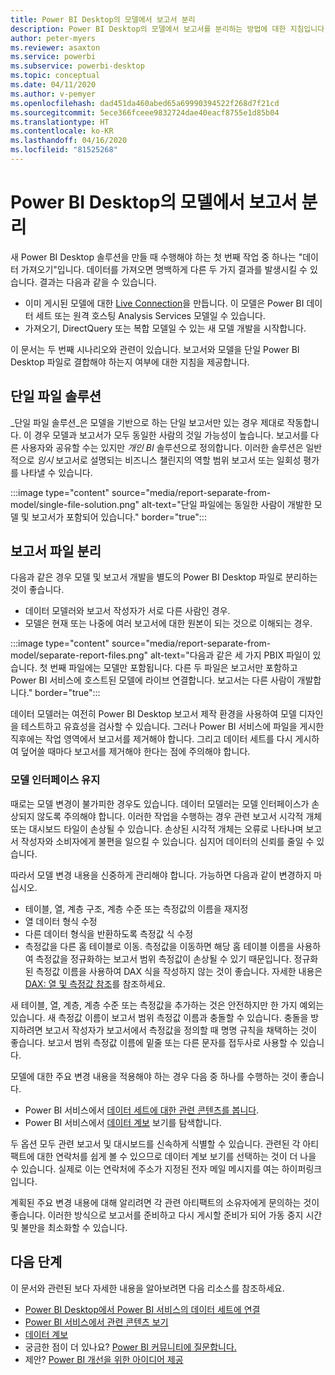 ```yaml
---
title: Power BI Desktop의 모델에서 보고서 분리
description: Power BI Desktop의 모델에서 보고서를 분리하는 방법에 대한 지침입니다.
author: peter-myers
ms.reviewer: asaxton
ms.service: powerbi
ms.subservice: powerbi-desktop
ms.topic: conceptual
ms.date: 04/11/2020
ms.author: v-pemyer
ms.openlocfilehash: dad451da460abed65a69990394522f268d7f21cd
ms.sourcegitcommit: 5ece366fceee9832724dae40eacf8755e1d85b04
ms.translationtype: HT
ms.contentlocale: ko-KR
ms.lasthandoff: 04/16/2020
ms.locfileid: "81525268"
---
```

# <a name="separate-reports-from-models-in-power-bi-desktop"></a>Power BI Desktop의 모델에서 보고서 분리

새 Power BI Desktop 솔루션을 만들 때 수행해야 하는 첫 번째 작업 중 하나는 "데이터 가져오기"입니다. 데이터를 가져오면 명백하게 다른 두 가지 결과를 발생시킬 수 있습니다. 결과는 다음과 같을 수 있습니다.

- 이미 게시된 모델에 대한 [Live Connection](../desktop-report-lifecycle-datasets.md)을 만듭니다. 이 모델은 Power BI 데이터 세트 또는 원격 호스팅 Analysis Services 모델일 수 있습니다.
- 가져오기, DirectQuery 또는 복합 모델일 수 있는 새 모델 개발을 시작합니다.

이 문서는 두 번째 시나리오와 관련이 있습니다. 보고서와 모델을 단일 Power BI Desktop 파일로 결합해야 하는지 여부에 대한 지침을 제공합니다.

## <a name="single-file-solution"></a>단일 파일 솔루션

_단일 파일 솔루션_은 모델을 기반으로 하는 단일 보고서만 있는 경우 제대로 작동합니다. 이 경우 모델과 보고서가 모두 동일한 사람의 것일 가능성이 높습니다. 보고서를 다른 사용자와 공유할 수는 있지만 _개인 BI_ 솔루션으로 정의합니다. 이러한 솔루션은 일반적으로 _임시_ 보고서로 설명되는 비즈니스 챌린지의 역할 범위 보고서 또는 일회성 평가를 나타낼 수 있습니다.

:::image type="content" source="media/report-separate-from-model/single-file-solution.png" alt-text="단일 파일에는 동일한 사람이 개발한 모델 및 보고서가 포함되어 있습니다." border="true":::

## <a name="separate-report-files"></a>보고서 파일 분리

다음과 같은 경우 모델 및 보고서 개발을 별도의 Power BI Desktop 파일로 분리하는 것이 좋습니다.

- 데이터 모델러와 보고서 작성자가 서로 다른 사람인 경우.
- 모델은 현재 또는 나중에 여러 보고서에 대한 원본이 되는 것으로 이해되는 경우.

:::image type="content" source="media/report-separate-from-model/separate-report-files.png" alt-text="다음과 같은 세 가지 PBIX 파일이 있습니다. 첫 번째 파일에는 모델만 포함됩니다. 다른 두 파일은 보고서만 포함하고 Power BI 서비스에 호스트된 모델에 라이브 연결합니다. 보고서는 다른 사람이 개발합니다." border="true":::

데이터 모델러는 여전히 Power BI Desktop 보고서 제작 환경을 사용하여 모델 디자인을 테스트하고 유효성을 검사할 수 있습니다. 그러나 Power BI 서비스에 파일을 게시한 직후에는 작업 영역에서 보고서를 제거해야 합니다. 그리고 데이터 세트를 다시 게시하여 덮어쓸 때마다 보고서를 제거해야 한다는 점에 주의해야 합니다.

### <a name="preserve-the-model-interface"></a>모델 인터페이스 유지

때로는 모델 변경이 불가피한 경우도 있습니다. 데이터 모델러는 모델 인터페이스가 손상되지 않도록 주의해야 합니다. 이러한 작업을 수행하는 경우 관련 보고서 시각적 개체 또는 대시보드 타일이 손상될 수 있습니다. 손상된 시각적 개체는 오류로 나타나며 보고서 작성자와 소비자에게 불편을 일으킬 수 있습니다. 심지어 데이터의 신뢰를 줄일 수 있습니다.

따라서 모델 변경 내용을 신중하게 관리해야 합니다. 가능하면 다음과 같이 변경하지 마십시오.

- 테이블, 열, 계층 구조, 계층 수준 또는 측정값의 이름을 재지정
- 열 데이터 형식 수정
- 다른 데이터 형식을 반환하도록 측정값 식 수정
- 측정값을 다른 홈 테이블로 이동. 측정값을 이동하면 해당 홈 테이블 이름을 사용하여 측정값을 정규화하는 보고서 범위 측정값이 손상될 수 있기 때문입니다. 정규화된 측정값 이름을 사용하여 DAX 식을 작성하지 않는 것이 좋습니다. 자세한 내용은 [DAX: 열 및 측정값 참조](dax-column-measure-references.md)를 참조하세요.

새 테이블, 열, 계층, 계층 수준 또는 측정값을 추가하는 것은 안전하지만 한 가지 예외는 있습니다. 새 측정값 이름이 보고서 범위 측정값 이름과 충돌할 수 있습니다. 충돌을 방지하려면 보고서 작성자가 보고서에서 측정값을 정의할 때 명명 규칙을 채택하는 것이 좋습니다. 보고서 범위 측정값 이름에 밑줄 또는 다른 문자를 접두사로 사용할 수 있습니다.

모델에 대한 주요 변경 내용을 적용해야 하는 경우 다음 중 하나를 수행하는 것이 좋습니다.

- Power BI 서비스에서 [데이터 세트에 대한 관련 콘텐츠를 봅니다](../consumer/end-user-related.md#view-related-content-for-a-dataset).
- Power BI 서비스에서 [데이터 계보](../collaborate-share/service-data-lineage.md) 보기를 탐색합니다.

두 옵션 모두 관련 보고서 및 대시보드를 신속하게 식별할 수 있습니다. 관련된 각 아티팩트에 대한 연락처를 쉽게 볼 수 있으므로 데이터 계보 보기를 선택하는 것이 더 나을 수 있습니다. 실제로 이는 연락처에 주소가 지정된 전자 메일 메시지를 여는 하이퍼링크입니다.

계획된 주요 변경 내용에 대해 알리려면 각 관련 아티팩트의 소유자에게 문의하는 것이 좋습니다. 이러한 방식으로 보고서를 준비하고 다시 게시할 준비가 되어 가동 중지 시간 및 불만을 최소화할 수 있습니다.

## <a name="next-steps"></a>다음 단계

이 문서와 관련된 보다 자세한 내용을 알아보려면 다음 리소스를 참조하세요.

- [Power BI Desktop에서 Power BI 서비스의 데이터 세트에 연결](../desktop-report-lifecycle-datasets.md)
- [Power BI 서비스에서 관련 콘텐츠 보기](../consumer/end-user-related.md)
- [데이터 계보](../collaborate-share/service-data-lineage.md)
- 궁금한 점이 더 있나요? [Power BI 커뮤니티에 질문합니다.](https://community.powerbi.com/)
- 제안? [Power BI 개선을 위한 아이디어 제공](https://ideas.powerbi.com/)
